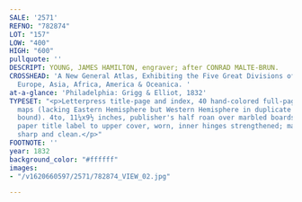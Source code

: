 ```yaml
---
SALE: '2571'
REFNO: "782874"
LOT: "157"
LOW: "400"
HIGH: "600"
pullquote: ''
DESCRIPT: YOUNG, JAMES HAMILTON, engraver; after CONRAD MALTE-BRUN.
CROSSHEAD: 'A New General Atlas, Exhibiting the Five Great Divisions of the Globe,
  Europe, Asia, Africa, America & Oceanica. '
at-a-glance: 'Philadelphia: Grigg & Elliot, 1832'
TYPESET: "<p>Letterpress title-page and index, 40 hand-colored full-page engraved
  maps (lacking Eastern Hemisphere but Western Hemisphere in duplicate as erroneously
  bound). 4to, 11¼x9½ inches, publisher's half roan over marbled boards with printed
  paper title label to upper cover, worn, inner hinges strengthened; maps generally
  sharp and clean.</p>"
FOOTNOTE: ''
year: 1832
background_color: "#ffffff"
images:
- "/v1620660597/2571/782874_VIEW_02.jpg"

---
```

